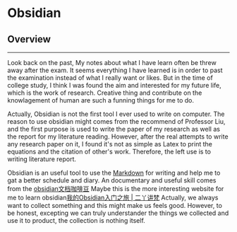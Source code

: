 # Obsidian

## Overview
---
Look back on the past, My notes about what I have learn often be threw away after the exam. It seems everything I have learned is in order to past the examination instead of what I really want or likes. But in the time of college study, I think I was found the aim and interested for my future life, which is the work of research.
Creative thing and contribute on the knowlagement of human are such a funning things for me to do.  

Actually, Obsidian is not the first tool I ever used to write on computer. 
The reason to use obsidian might comes from the recommend of Professor Liu, and the first purpose is used to write the paper of my research as well as the report for my literature reading. 
However, after the real attempts to  write any research paper on it, I found it's not as simple as Latex to print the equations and the citation of other's work. 
Therefore, the left use is to writing literature report.

Obsidian is an useful tool to use the [Markdown](Markdown.md) for writing and help me to gat a better schedule and diary.
An documentary and useful skill comes from the [obsidian文档咖啡豆](https://coffeetea.top/zh/)
Maybe this is the more interesting website for me to learn obsidian[我的Obsidian入门之旅 | 二丫讲梵](https://wiki.eryajf.net/pages/6ed7fe/#%E5%89%8D%E8%A8%80)
Actually, we always want to collect something and this might make us feels good. 
However, to be honest, excepting we can truly understander the things we collected and use it to product, the collection is nothing itself.